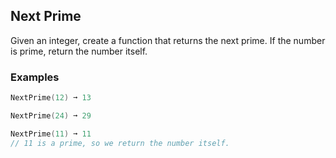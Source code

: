 ## Next Prime

Given an integer, create a function that returns the next prime. If the number is prime, return the number itself.

### Examples

```go
NextPrime(12) ➞ 13

NextPrime(24) ➞ 29

NextPrime(11) ➞ 11
// 11 is a prime, so we return the number itself.
```
